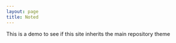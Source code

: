```yaml
---
layout: page
title: Noted
---
```


This is a demo to see if this site inherits the main repository theme
